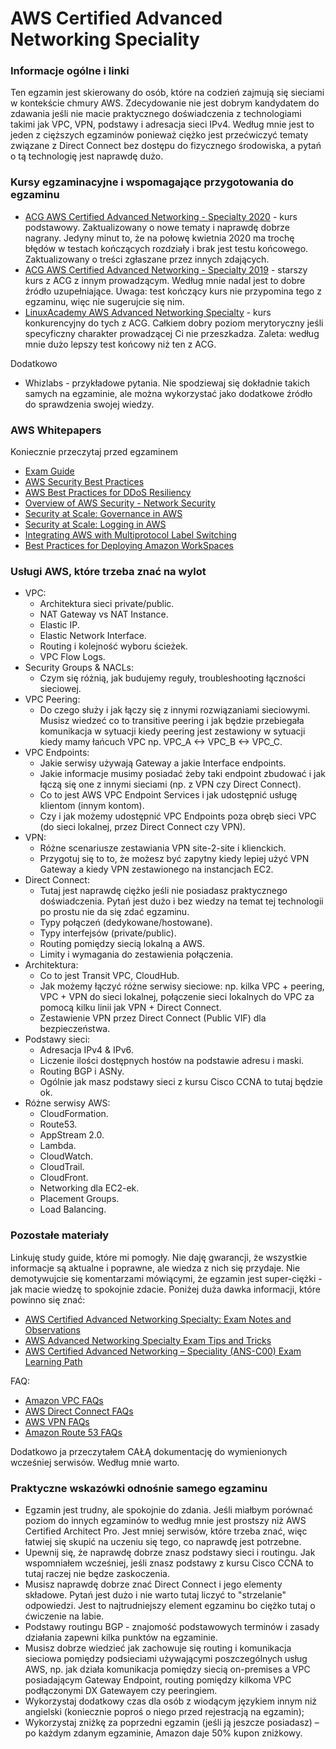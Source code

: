 # AWS Certified Advanced Networking Speciality


### Informacje ogólne i linki

Ten egzamin jest skierowany do osób, które na codzień zajmują się sieciami w kontekście chmury AWS. Zdecydowanie nie jest dobrym kandydatem do zdawania jeśli nie macie praktycznego doświadczenia z technologiami takimi jak VPC, VPN, podstawy i adresacja sieci IPv4. Według mnie jest to jeden z cięższych egzaminów ponieważ ciężko jest przećwiczyć tematy związane z Direct Connect bez dostępu do fizycznego środowiska, a pytań o tą technologię jest naprawdę dużo.

### Kursy egzaminacyjne i wspomagające przygotowania do egzaminu

* [ACG AWS Certified Advanced Networking - Specialty 2020](https://acloud.guru/learn/aws-networking-specialty) - kurs podstawowy. Zaktualizowany o nowe tematy i naprawdę dobrze nagrany. Jedyny minut to, że na połowę kwietnia 2020 ma trochę błędów w testach kończących rozdziały i brak jest testu końcowego. Zaktualizowany o treści zgłaszane przez innych zdających.
* [ACG AWS Certified Advanced Networking - Specialty 2019](https://acloud.guru/learn/aws-certified-advanced-networking-specialty) - starszy kurs z ACG z innym prowadzącym. Według mnie nadal jest to dobre źródło uzupełniające. Uwaga: test kończący kurs nie przypomina tego z egzaminu, więc nie sugerujcie się nim.
* [LinuxAcademy AWS Advanced Networking Specialty](https://linuxacademy.com/cp/modules/view/id/310) - kurs konkurencyjny do tych z ACG. Całkiem dobry poziom merytoryczny jeśli specyficzny charakter prowadzącej Ci nie przeszkadza. Zaleta: według mnie dużo lepszy test końcowy niż ten z ACG.

Dodatkowo 
* Whizlabs - przykładowe pytania. Nie spodziewaj się dokładnie takich samych na egzaminie, ale można wykorzystać jako dodatkowe źródło do sprawdzenia swojej wiedzy.

### AWS Whitepapers

Koniecznie przeczytaj przed egzaminem

* [Exam Guide](https://d1.awsstatic.com/training-and-certification/docs-advnetworking-spec/AWS-Certified-Advanced-Networking-Specialty_Exam-Guide.pdf)
* [AWS Security Best Practices](https://d1.awsstatic.com/whitepapers/Security/AWS_Security_Best_Practices.pdf)
* [AWS Best Practices for DDoS Resiliency](https://d1.awsstatic.com/whitepapers/Security/DDoS_White_Paper.pdf?)
* [Overview of AWS Security - Network Security](https://d1.awsstatic.com/whitepapers/Security/Networking_Security_Whitepaper.pdf)
* [Security at Scale: Governance in AWS](https://d1.awsstatic.com/whitepapers/compliance/AWS_Security_at_Scale_Governance_in_AWS_Whitepaper.pdf)
* [Security at Scale: Logging in AWS](https://d1.awsstatic.com/whitepapers/compliance/AWS_Security_at_Scale_Logging_in_AWS_Whitepaper.pdf)
* [Integrating AWS with Multiprotocol Label Switching](https://d1.awsstatic.com/whitepapers/Networking/integrating-aws-with-multiprotocol-label-switching.pdf)
* [Best Practices for Deploying Amazon WorkSpaces](https://d1.awsstatic.com/whitepapers/workspaces/Best_Practices_for_Deploying_Amazon_WorkSpaces.pdf)


### Usługi AWS, które trzeba znać na wylot

* VPC:
  * Architektura sieci private/public.
  * NAT Gateway vs NAT Instance.
  * Elastic IP.
  * Elastic Network Interface.
  * Routing i kolejność wyboru ścieżek.
  * VPC Flow Logs.
* Security Groups & NACLs:
  * Czym się różnią, jak budujemy reguły, troubleshooting łączności sieciowej.
* VPC Peering:
  * Do czego służy i jak łączy się z innymi rozwiązaniami sieciowymi. Musisz wiedzeć co to transitive peering i jak będzie przebiegała komunikacja w sytuacji kiedy peering jest zestawiony w sytuacji kiedy mamy łańcuch VPC np. VPC_A <-> VPC_B <-> VPC_C.
* VPC Endpoints:
  * Jakie serwisy używają Gateway a jakie Interface endpoints. 
  * Jakie informacje musimy posiadać żeby taki endpoint zbudować i jak łączą się one z innymi sieciami (np. z VPN czy Direct Connect). 
  * Co to jest AWS VPC Endpoint Services i jak udostępnić usługę klientom (innym kontom).
  * Czy i jak możemy udostępnić VPC Endpoints poza obręb sieci VPC (do sieci lokalnej, przez Direct Connect czy VPN). 
* VPN:
  * Różne scenariusze zestawiania VPN site-2-site i klienckich. 
  * Przygotuj się to to, że możesz być zapytny kiedy lepiej użyć VPN Gateway a kiedy VPN zestawionego na instancjach EC2.
* Direct Connect:
  * Tutaj jest naprawdę ciężko jeśli nie posiadasz praktycznego doświadczenia. Pytań jest dużo i bez wiedzy na temat tej technologii po prostu nie da się zdać egzaminu.
  * Typy połączeń (dedykowane/hostowane).
  * Typy interfejsów (private/public).
  * Routing pomiędzy siecią lokalną a AWS.
  * Limity i wymagania do zestawienia połączenia.
* Architektura:
  * Co to jest Transit VPC, CloudHub.
  * Jak możemy łączyć różne serwisy sieciowe: np. kilka VPC + peering, VPC + VPN do sieci lokalnej, połączenie sieci lokalnych do VPC za pomocą kilku linii jak VPN + Direct Connect.
  * Zestawienie VPN przez Direct Connect (Public VIF) dla bezpieczeństwa.
* Podstawy sieci:
  * Adresacja IPv4 & IPv6.
  * Liczenie ilości dostępnych hostów na podstawie adresu i maski.
  * Routing BGP i ASNy.
  * Ogólnie jak masz podstawy sieci z kursu Cisco CCNA to tutaj będzie ok.
* Różne serwisy AWS:
  * CloudFormation.
  * Route53.
  * AppStream 2.0.
  * Lambda.
  * CloudWatch.
  * CloudTrail.
  * CloudFront.
  * Networking dla EC2-ek.
  * Placement Groups.
  * Load Balancing.

### Pozostałe materiały

Linkuję study guide, które mi pomogły. Nie daję gwarancji, że wszystkie informacje są aktualne i poprawne, ale wiedza z nich się przydaje. Nie demotywujcie się komentarzami mówiącymi, że egzamin jest super-ciężki - jak macie wiedzę to spokojnie zdacie. Poniżej duża dawka informacji, które powinno się znać:

* [AWS Certified Advanced Networking Specialty: Exam Notes and Observations](https://blog.ashiny.cloud/2018/07/29/aws-certified-advanced-networking-specialty/)
* [AWS Advanced Networking Specialty Exam Tips and Tricks](https://daviseford.com/blog/2018/12/21/aws-advanced-networking-specialty-exam-tips.html)
* [AWS Certified Advanced Networking – Speciality (ANS-C00) Exam Learning Path](https://jayendrapatil.com/aws-certified-advanced-networking-speciality-ans-c00-exam-learning-path/)

FAQ:

* [Amazon VPC FAQs](https://aws.amazon.com/vpc/faqs/)
* [AWS Direct Connect FAQs](https://aws.amazon.com/directconnect/faqs/)
* [AWS VPN FAQs](https://aws.amazon.com/vpn/faqs/)
* [Amazon Route 53 FAQs](https://aws.amazon.com/route53/faqs/)

Dodatkowo ja przeczytałem CAŁĄ dokumentację do wymienionych wcześniej serwisów. Według mnie warto.

### Praktyczne wskazówki odnośnie samego egzaminu

* Egzamin jest trudny, ale spokojnie do zdania. Jeśli miałbym porównać poziom do innych egzaminów to według mnie jest prostszy niż AWS Certified Architect Pro. Jest mniej serwisów, które trzeba znać, więc łatwiej się skupić na uczeniu się tego, co naprawdę jest potrzebne.
* Upewnij się, że naprawdę dobrze znasz podstawy sieci i routingu. Jak wspomniałem wcześniej, jeśli znasz podstawy z kursu Cisco CCNA to tutaj raczej nie będze zaskoczenia.
* Musisz naprawdę dobrze znać Direct Connect i jego elementy składowe. Pytań jest dużo i nie warto tutaj liczyć to "strzelanie" odpowiedzi. Jest to najtrudniejszy element egzaminu bo ciężko tutaj o ćwiczenie na labie.
* Podstawy routingu BGP - znajomość podstawowych terminów i zasady działania zapewni kilka punktów na egzaminie.
* Musisz dobrze wiedzieć jak zachowuje się routing i komunikacja sieciowa pomiędzy podsieciami używającymi poszczególnych usług AWS, np. jak działa komunikacja pomiędzy siecią on-premises a VPC posiadającym Gateway Endpoint, routing pomiędzy kilkoma VPC podłączonymi DX Gatewayem czy peeringiem.
* Wykorzystaj dodatkowy czas dla osób z wiodącym językiem innym niż angielski (koniecznie poproś o niego przed rejestracją na egzamin);
* Wykorzystaj zniżkę za poprzedni egzamin (jeśli ją jeszcze posiadasz) – po każdym zdanym egzaminie, Amazon daje 50% kupon zniżkowy.
